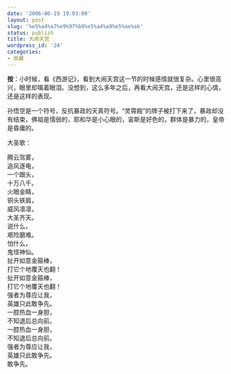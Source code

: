 ```yaml
---
date: '2006-06-19 19:03:00'
layout: post
slug: '%e5%a4%a7%e9%97%b9%e5%a4%a9%e5%ae%ab'
status: publish
title: 大闹天宫
wordpress_id: '24'
categories:
- 收藏
---
```


**按**：小时候，看《西游记》，看到大闹天宫这一节的时候感情就很复杂。心里很高兴，眼里却噙着眼泪。没想到，这么多年之后，再看大闹天宫，还是这样的心情，还是这样的表现。


孙悟空是一个符号，反抗暴政的天真符号。“灵霄殿”的牌子被打下来了，暴政却没有结束，佛祖是懦弱的，耶和华是小心眼的，宙斯是好色的，群体是暴力的，皇帝是昏庸的。


大圣歌：


腾云驾雾，  
追风逐电，  
一个跟头，  
十万八千。  
火眼金睛，  
铜头铁肩，  
威风凛凛，  
大圣齐天。  
说什么，  
艰险磨难。  
怕什么，  
鬼怪神仙。  
扯开如意金箍棒，  
打它个地覆天也翻！  
扯开如意金箍棒，  
打它个地覆天也翻！  
强者为尊应让我，  
英雄只此敢争先。  
一腔热血一身胆，  
不知退后总向前。  
一腔热血一身胆，  
不知退后总向前。  
强者为尊应让我，  
英雄只此敢争先。  
敢争先。
